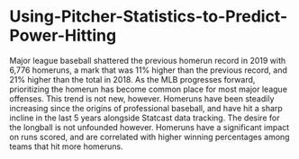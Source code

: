 # Using-Pitcher-Statistics-to-Predict-Power-Hitting
Major league baseball shattered the previous homerun record in 2019 with 6,776 homeruns, a mark that was 11% higher than the previous record, and 21% higher than the total in 2018. As the MLB progresses forward, prioritizing the homerun has become common place for most major league offenses. This trend is not new, however. Homeruns have been steadily increasing since the origins of professional baseball, and have hit a sharp incline in the last 5 years alongside Statcast data tracking. The desire for the longball is not unfounded however. Homeruns have a significant impact on runs scored, and are correlated with higher winning percentages among teams that hit more homeruns.
